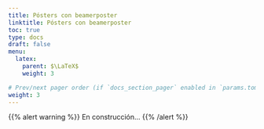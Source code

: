 ```yaml
---
title: Pósters con beamerposter
linktitle: Pósters con beamerposter
toc: true
type: docs
draft: false
menu:
  latex:
    parent: $\LaTeX$
    weight: 3

# Prev/next pager order (if `docs_section_pager` enabled in `params.toml`)
weight: 3
---
```


{{% alert warning %}}
En construcción...
{{% /alert %}}